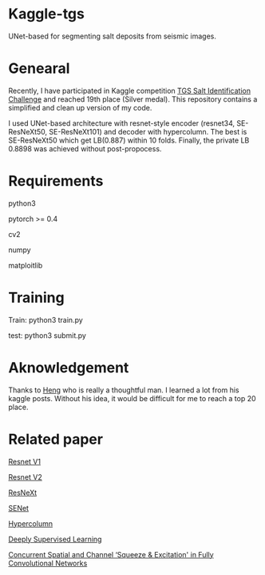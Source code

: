 # Kaggle-tgs
UNet-based for segmenting salt deposits from seismic images.

# Genearal
Recently, I have participated in Kaggle competition [TGS Salt Identification Challenge](https://www.kaggle.com/c/tgs-salt-identification-challenge) and reached 19th place (Silver medal). This repository contains a simplified and clean up version of my code.

I used UNet-based architecture with resnet-style encoder (resnet34, SE-ResNeXt50, SE-ResNeXt101) and decoder with hypercolumn. The best is SE-ResNeXt50 which get LB(0.887) within 10 folds. Finally, the private LB 0.8898 was achieved without post-propocess.

# Requirements
python3

pytorch >= 0.4

cv2

numpy

matploitlib

# Training
Train: python3 train.py

test:  python3 submit.py


# Aknowledgement
Thanks to [Heng](https://www.kaggle.com/hengck23) who is really a thoughtful man. I learned a lot from his kaggle posts. Without his idea, it would be difficult for me to reach a top 20 place.

# Related paper
[Resnet V1](https://arxiv.org/pdf/1512.03385.pdf)

[Resnet V2](https://arxiv.org/pdf/1603.05027.pdf)

[ResNeXt](https://arxiv.org/pdf/1611.05431.pdf)

[SENet](https://arxiv.org/pdf/1709.01507.pdf)

[Hypercolumn](https://arxiv.org/pdf/1411.5752.pdf)

[Deeply Supervised Learning](https://arxiv.org/pdf/1708.01241.pdf)

[Concurrent Spatial and Channel ‘Squeeze & Excitation' in Fully Convolutional Networks](https://arxiv.org/pdf/1803.02579.pdf)


